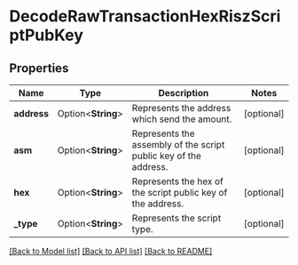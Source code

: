 # DecodeRawTransactionHexRiszScriptPubKey

## Properties

Name | Type | Description | Notes
------------ | ------------- | ------------- | -------------
**address** | Option<**String**> | Represents the address which send the amount. | [optional]
**asm** | Option<**String**> | Represents the assembly of the script public key of the address. | [optional]
**hex** | Option<**String**> | Represents the hex of the script public key of the address. | [optional]
**_type** | Option<**String**> | Represents the script type. | [optional]

[[Back to Model list]](../README.md#documentation-for-models) [[Back to API list]](../README.md#documentation-for-api-endpoints) [[Back to README]](../README.md)


